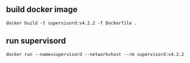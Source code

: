 ## build docker image

`docker build -t supervisord:v4.2.2 -f Dockerfile .`

## run supervisord

`docker run --name=supervisord --network=host --rm supervisord:v4.2.2`
